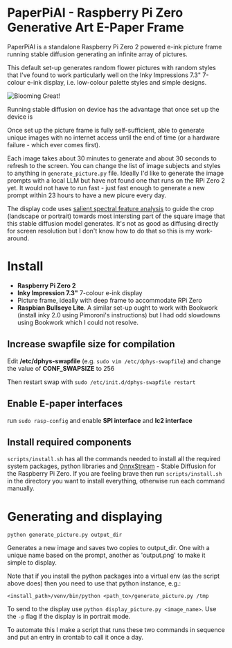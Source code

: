 # PaperPiAI - Raspberry Pi Zero Generative Art E-Paper Frame

PaperPiAI is a standalone Raspberry Pi Zero 2 powered e-ink picture frame running stable diffusion generating an infinite array of pictures.

This default set-up generates random flower pictures with random styles that I've found to work particularly well on the Inky Impressions 7.3" 7-colour 
e-ink display, i.e. low-colour palette styles and simple designs.

![Blooming Great!](https://raw.githubusercontent.com/dylski/PaperPiAI/refs/heads/main/assets/paperpiai_examples.jpg)

Running stable diffusion on device has the advantage that once set up the device is 

Once set up the picture frame is fully self-sufficient, able to generate unique images with no internet access until the end of time (or a hardware failure - which ever comes first).

Each image takes about 30 minutes to generate and about 30 seconds to refresh to the screen.
You can change the list of image subjects and styles to anything in `generate_picture.py` file. Ideally I'd like to generate the image prompts with a local LLM but have not found one that runs on the RPi Zero 2 yet. It would not have to run fast - just fast enough to generate a new prompt within 23 hours to have a new picure every day.

The display code uses [salient spectral feature analysis](https://towardsdatascience.com/opencv-static-saliency-detection-in-a-nutshell-404d4c58fee4) to guide the crop (landscape or portrait) towards most intersting part of the square image that this stable diffusion model generates. It's not as good as diffusing directly for screen resolution but I don't know how to do that so this is my work-around.

# Install

* **Raspberry Pi Zero 2**
* **Inky Impression 7.3"** 7-colour e-ink display
* Picture frame, ideally with deep frame to accommodate RPi Zero
* **Raspbian Bullseye Lite**. A similar set-up ought to work with Bookwork (install inky 2.0 using Pimoroni's instructions) but I had odd slowdowns using Bookwork which I could not resolve.

##  Increase swapfile size for compilation

Edit **/etc/dphys-swapfile** (e.g. `sudo vim /etc/dphys-swapfile`) and change the value of **CONF_SWAPSIZE** to 256

Then restart swap with `sudo /etc/init.d/dphys-swapfile restart`

## Enable E-paper interfaces

run `sudo rasp-config` and enable **SPI interface** and **Ic2 interface**

## Install required components

`scripts/install.sh` has all the commands needed to install all the required system packages, python libraries and [OnnxStream](https://github.com/vitoplantamura/OnnxStream) - Stable Diffusion for the Raspberry Pi Zero.
If you are feeling brave then run `scripts/install.sh` in the directory you want to install everything, otherwise run each command manually.

# Generating and displaying

`python generate_picture.py output_dir`

Generates a new image and saves two copies to output_dir. One with a unique name based on the prompt, another as 'output.png' to make it simple to display.

Note that if you install the python packages into a virtual env (as the script above does) then you need to use that python instance, e.g.:

`<install_path>/venv/bin/python <path_to>/generate_picture.py /tmp`

To send to the display use `python display_picture.py <image_name>`. Use the `-p` flag if the display is in portrait mode.

To automate this I make a script that runs these two commands in sequence and put an entry in crontab to call it once a day.



